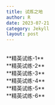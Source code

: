 ```yaml
---
title: 试炼之地
author: R
date: 2023-07-21
category: Jekyll
layout: post
---
```

<br>
**精英试练-1**
<br>
**精英试练-2**
<br>
**精英试练-3**
<br>
**精英试练-4**
<br>
**精英试练-5**
<br>
**精英试练-6**
<br>
